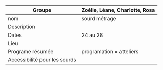 | Groupe                        | Zoélie, Léane, Charlotte, Rosa |
| ------------                  | -------------------------------------------------
| nom                           | sourd métrage
| Description                   |
| Dates                         | 24 au 28
| Lieu                          |
| Programe résumée              | programation = atteliers
| Accessibilité pour les sourds |
